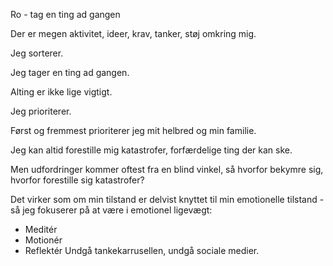 Ro - tag en ting ad gangen

Der er megen aktivitet, ideer, krav, tanker, støj omkring mig.

Jeg sorterer.

Jeg tager en ting ad gangen.

Alting er ikke lige vigtigt.

Jeg prioriterer.

Først og fremmest prioriterer jeg mit helbred og min familie.

Jeg kan altid forestille mig katastrofer, forfærdelige ting der kan ske.

Men udfordringer kommer oftest fra en blind vinkel, så hvorfor bekymre sig, hvorfor forestille sig katastrofer?

Det virker som om min tilstand er delvist knyttet til min emotionelle tilstand - så jeg fokuserer på at være i emotionel ligevægt:
- Meditér
- Motionér
- Reflektér
Undgå tankekarrusellen, undgå sociale medier.